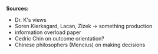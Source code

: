 **Sources:**
- Dr. K's views
- Soren Kierkagard, Lacan, Zizek -> something production
- information overload paper
- Cedric Chin on outcome orientation?
- Chinese philosophers (Mencius) on making decisions